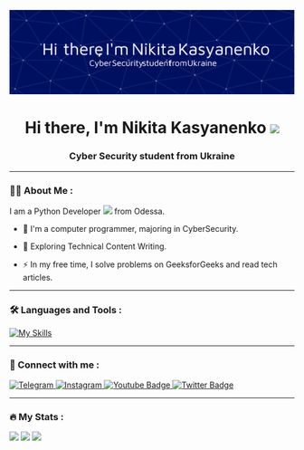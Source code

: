 
![Header](https://github.com/nikit0ns/nikit0ns/blob/master/github-header-image.png)
<h1 align="center">Hi there, I'm Nikita Kasyanenko</a> 
<img src="https://github.com/blackcater/blackcater/raw/main/images/Hi.gif" height="32"/></h1>
<h3 align="center">Cyber Security student from Ukraine </h3>

----

### :woman_technologist: About Me :

I am a Python Developer <img src="https://media.giphy.com/media/WUlplcMpOCEmTGBtBW/giphy.gif" width="30"> from Odessa.

- :telescope: I'm a computer programmer, majoring in CyberSecurity.

- :seedling: Exploring Technical Content Writing.

- :zap: In my free time, I solve problems on GeeksforGeeks and read tech articles.

----

### :hammer_and_wrench: Languages and Tools :

[![My Skills](https://skillicons.dev/icons?i=py,github,powershell,vscode)](https://skillicons.dev)

----

### :bell: Connect with me :


<div id="badges">
  <a href="https://t.me/nikit0ns">
    <img src="https://img.shields.io/badge/Telegram-blue?style=for-the-badge&logo=Telegram&logoColor=white" alt="Telegram"/>
  </a>
  <a href="https://www.instagram.com/nikitons_/">
    <img src="https://img.shields.io/badge/Instagram-deeppink?style=for-the-badge&logo=Instagram&logoColor=white" alt="Instagram"/>
  </a>
  <a href="https://www.youtube.com/channel/UCNhkfqgUVXDBmH-Lcke7-Og">
    <img src="https://img.shields.io/badge/YouTube-firebrick?style=for-the-badge&logo=youtube&logoColor=white" alt="Youtube Badge"/>
  </a>
  <a href="https://twitter.com/NikitaKasanenk1">
    <img src="https://img.shields.io/badge/Twitter-dodgerblue?style=for-the-badge&logo=twitter&logoColor=white" alt="Twitter Badge"/>
  </a>
</div>

----

### :fire: My Stats :

![](http://github-profile-summary-cards.vercel.app/api/cards/profile-details?username=nikit0ns&theme=github_dark)
![](http://github-profile-summary-cards.vercel.app/api/cards/stats?username=nikit0ns&theme=github_dark)
![](http://github-profile-summary-cards.vercel.app/api/cards/productive-time?username=nikit0ns&theme=github_dark)

